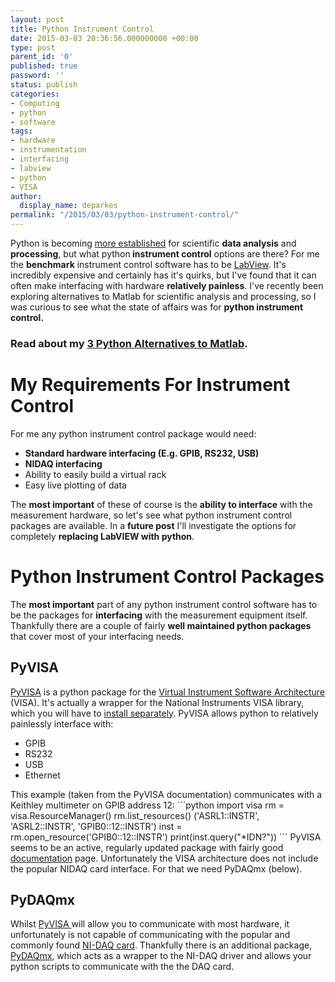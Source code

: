 ```yaml
---
layout: post
title: Python Instrument Control
date: 2015-03-03 20:36:56.000000000 +00:00
type: post
parent_id: '0'
published: true
password: ''
status: publish
categories:
- Computing
- python
- software
tags:
- hardware
- instrumentation
- interfacing
- labview
- python
- VISA
author:
  display_name: deparkes
permalink: "/2015/03/03/python-instrument-control/"
---
```

Python is becoming <a title="3 Python Alternatives to Matlab" href="{{site.baseurl}}/2015/02/28/python-alternatives-to-matlab/">more established</a> for scientific <strong>data analysis</strong> and <strong>processing</strong>, but what python<strong> instrument control</strong> options are there?
For me the <strong>benchmark</strong> instrument control software has to be <a href="https://www.ni.com/labview/">LabView</a>. It's incredibly expensive and certainly has it's quirks, but I've found that it can often make interfacing with hardware <strong>relatively painless</strong>.
I've recently been exploring alternatives to Matlab for scientific analysis and processing, so I was curious to see what the state of affairs was for <strong>python instrument control.</strong>
<h3>Read about my <a title="3 Python Alternatives to Matlab" href="{{site.baseurl}}/2015/02/28/python-alternatives-to-matlab/">3 Python Alternatives to Matlab</a>.</h3>
<h1>My Requirements For Instrument Control</h1>
For me any python instrument control package would need:
<ul>
<li><strong>Standard hardware interfacing (E.g. GPIB, RS232, USB)</strong></li>
<li><strong>NIDAQ interfacing</strong></li>
<li>Ability to easily build a virtual rack</li>
<li>Easy live plotting of data</li>
</ul>
The <strong>most important</strong> of these of course is the <strong>ability to interface</strong> with the measurement hardware, so let's see what python instrument control packages are available.
In a <strong>future post</strong> I'll investigate the options for completely <strong>replacing LabVIEW with python</strong>.
<h1>Python Instrument Control Packages</h1>
The <strong>most important</strong> part of any python instrument control software has to be the packages for <strong>interfacing</strong> with the measurement equipment itself.
Thankfully there are a couple of fairly <strong>well maintained python packages</strong> that cover most of your interfacing needs.
<h2>PyVISA</h2>
<a href="https://pyvisa.readthedocs.org/en/master/">PyVISA</a> is a python package for the <a href="https://en.wikipedia.org/wiki/Instrument_control">Virtual Instrument Software Architecture</a> (VISA). It's actually a wrapper for the National Instruments VISA library, which you will have to <a href="https://pyvisa.readthedocs.org/en/master/getting_nivisa.html#getting-nivisa">install separately</a>.
PyVISA allows python to relatively painlessly interface with:
<ul>
<li>GPIB</li>
<li>RS232</li>
<li>USB</li>
<li>Ethernet</li>
</ul>
This example (taken from the PyVISA documentation) communicates with a Keithley multimeter on GPIB address 12:
```python
import visa
rm = visa.ResourceManager()
rm.list_resources()
('ASRL1::INSTR', 'ASRL2::INSTR', 'GPIB0::12::INSTR')
inst = rm.open_resource('GPIB0::12::INSTR')
print(inst.query("*IDN?"))
```
PyVISA seems to be an active, regularly updated package with fairly good <a href="https://pyvisa.readthedocs.org/en/master/">documentation</a> page. Unfortunately the VISA architecture does not include the popular NIDAQ card interface. For that we need PyDAQmx (below).
<h2>PyDAQmx</h2>
Whilst <a href="https://pyvisa.readthedocs.org/en/master/">PyVISA </a>will allow you to communicate with most hardware, it unfortunately is not capable of communicating with the popular and commonly found <a href="https://www.ni.com/data-acquisition/pci/">NI-DAQ card</a>.
Thankfully there is an additional package, <a href="https://pythonhosted.org/PyDAQmx%20">PyDAQmx</a>, which acts as a wrapper to the NI-DAQ driver and allows your python scripts to communicate with the the DAQ card.
